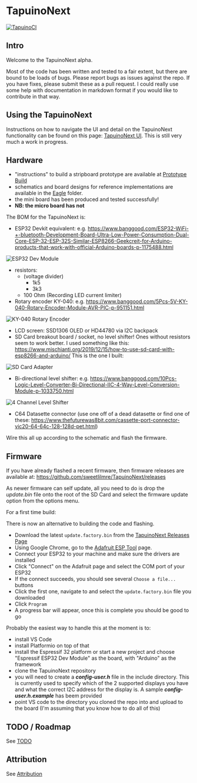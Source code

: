 # TapuinoNext
[![TapuinoCI](https://github.com/sweetlilmre/TapuinoNext/actions/workflows/TapuinoNext-build.yml/badge.svg)](https://github.com/sweetlilmre/TapuinoNext/actions/workflows/TapuinoNext-build.yml)

## Intro

Welcome to the TapuinoNext alpha.  

Most of the code has been written and tested to a fair extent, but there are bound to be loads of bugs.
Please report bugs as issues against the repo. If you have fixes, please submit these as a pull request.
I could really use some help with documentation in markdown format if you would like to contribute in that way.

## Using the TapuinoNext

Instructions on how to navigate the UI and detail on the TapuinoNext functionality can be found on this page: [TapuinoNext UI](docs/ui/TapuinoNext-UI.md). This is still very much a work in progress.

## Hardware

- "instructions" to build a stripboard prototype are available at [Prototype Build](docs/PrototypeBuild.md)
- schematics and board designs for reference implementations are available in the [Eagle](docs/Eagle) folder.
- the mini board has been produced and tested successfully!
- **NB: the micro board has not**

The BOM for the TapuinoNext is:
- ESP32 Devkit equivalent: e.g. https://www.banggood.com/ESP32-WiFi-+-bluetooth-Development-Board-Ultra-Low-Power-Consumption-Dual-Core-ESP-32-ESP-32S-Similar-ESP8266-Geekcreit-for-Arduino-products-that-work-with-official-Arduino-boards-p-1175488.html

![ESP32 Dev Module](docs/img/ESP32_Dev_Module.png?raw=true "SD Card Adapter")

- resistors:
  - (voltage divider)
    - 1k5
    - 3k3
  - 100 Ohm (Recording LED current limiter)
- Rotary encoder KY-040: e.g. https://www.banggood.com/5Pcs-5V-KY-040-Rotary-Encoder-Module-AVR-PIC-p-951151.html

![KY-040 Rotary Encoder](docs/img/Rotary_Encoder.png?raw=true "KY-040 Rotary Encoder")

- LCD screen: SSD1306 OLED or HD44780 via I2C backpack
- SD Card breakout board / socket, no level shifter! Ones without resistors seem to work better. I used something like this: https://www.mischianti.org/2019/12/15/how-to-use-sd-card-with-esp8266-and-arduino/
This is the one I built:

![SD Card Adapter](docs/img/SD_Adapter.png?raw=true "SD Card Adapter")

- Bi-directional level shifter: e.g. https://www.banggood.com/10Pcs-Logic-Level-Converter-Bi-Directional-IIC-4-Way-Level-Conversion-Module-p-1033750.html
  
![4 Channel Level Shifter](docs/img/4CH_Level_Shifter.png?raw=true "4 Channel Level Shifter")

- C64 Datasette connector (use one off of a dead datasette or find one of these: https://www.thefuturewas8bit.com/cassette-port-connector-vic20-64-64c-128-128d-pet.html)

Wire this all up according to the schematic and flash the firmware.

## Firmware

If you have already flashed a recent firmware, then firmware releases are available at: https://github.com/sweetlilmre/TapuinoNext/releases

As newer firmware can self update, all you need to do is drop the *update.bin* file onto the root of the SD Card and select the firmware update option from the options menu.

For a first time build:

There is now an alternative to building the code and flashing.
- Download the latest `update.factory.bin` from the [TapuinoNext Releases Page ](https://github.com/sweetlilmre/TapuinoNext/releases)
- Using Google Chrome, go to the [Adafruit ESP Tool](https://adafruit.github.io/Adafruit_WebSerial_ESPTool/) page.
- Connect your ESP32 to your machine and make sure the drivers are installed
- Click "Connect" on the Adafruit page and select the COM port of your ESP32
- If the connect succeeds, you should see several `Choose a file...` buttons
- Click the first one, navigate to and select the `update.factory.bin` file you downloaded
- Click `Program`
- A progress bar will appear, once this is complete you should be good to go

Probably the easiest way to handle this at the moment is to:
- install VS Code
- install Platformio on top of that
- install the Espressif 32 platform or start a new project and choose "Espressif ESP32 Dev Module" as the board, with "Arduino" as the framework
- clone the TapuinoNext repository
- you will need to create a ***config-user.h*** file in the include directory. This is currently used to specify which of the 2 supported displays you have and what the correct I2C address for the display is. A sample ***config-user.h.example*** has beem provided
- point VS code to the directory you cloned the repo into and upload to the board (I'm assuming that you know how to do all of this)

## TODO / Roadmap

See [TODO](TODO.md)

## Attribution

See [Attribution](docs/Attribution.md)
